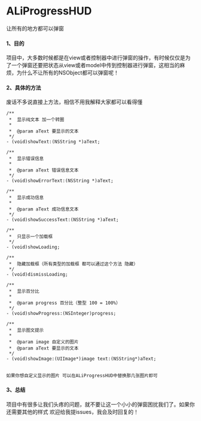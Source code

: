 # ALiProgressHUD
让所有的地方都可以弹窗

#### 1、目的
 项目中，大多数时候都是在view或者控制器中进行弹窗的操作，有时候仅仅是为了一个弹窗还要把状态从view或者model中传到控制器进行弹窗，这相当的麻烦，为什么不让所有的NSObject都可以弹窗呢！
 
 
####  2、具体的方法

废话不多说直接上方法，相信不用我解释大家都可以看得懂

```
/**
 *  显示纯文本 加一个转圈
 *
 *  @param aText 要显示的文本
 */
- (void)showText:(NSString *)aText;

/**
 *  显示错误信息
 *
 *  @param aText 错误信息文本
 */
- (void)showErrorText:(NSString *)aText;

/**
 *  显示成功信息
 *
 *  @param aText 成功信息文本
 */
- (void)showSuccessText:(NSString *)aText;

/**
 *  只显示一个加载框
 */
- (void)showLoading;

/**
 *  隐藏加载框（所有类型的加载框 都可以通过这个方法 隐藏）
 */
- (void)dismissLoading;

/**
 *  显示百分比
 *
 *  @param progress 百分比（整型 100 = 100%）
 */
- (void)showProgress:(NSInteger)progress;

/**
 *  显示图文提示
 *
 *  @param image 自定义的图片
 *  @param aText 要显示的文本
 */
- (void)showImage:(UIImage*)image text:(NSString*)aText;


```

`如果你想自定义显示的图片 可以在ALiProgressHUD中替换那几张图片即可`

#### 3、总结
 
 项目中有很多让我们头疼的问题，就不要让这一个小小的弹窗困扰我们了。如果你还需要其他的样式 欢迎给我提issues，我会及时回复的！
